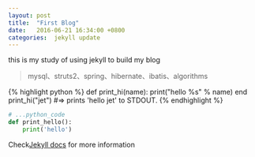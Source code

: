 ```yaml
---
layout: post
title:  "First Blog"
date:   2016-06-21 16:34:00 +0800
categories:  jekyll update
---
```

this is my study of using jekyll to build my blog

>mysql、struts2、spring、hibernate、ibatis、algorithms

{% highlight python %}
def print_hi(name):
	print("hello %s" % name)
end
print_hi("jet")
#=> prints 'hello jet' to STDOUT.
{% endhighlight %}

```python
# ...python_code
def print_hello():
    print('hello')

```

Check[Jekyll docs] for more information

[Jekyll docs]: http://jekyllrb.com/docs/home